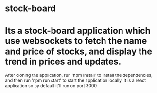 # stock-board

# Its a stock-board application which use websockets to fetch the name and price of stocks, and display the trend in prices and updates.


After cloning the application,
run 'npm install' to install the dependencies,
and then run 'npm run start' to start the application locally.
It is a react application so by default it'll run on port 3000
